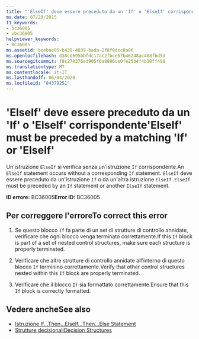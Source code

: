 ```yaml
---
title: "'ElseIf' deve essere preceduto da un 'If' o 'ElseIf' corrispondente"
ms.date: 07/20/2015
f1_keywords:
- bc36005
- vbc36005
helpviewer_keywords:
- BC36005
ms.assetid: bcebae85-b438-4839-bada-2f8f8dcc8a86
ms.openlocfilehash: d38cd695bbfdc17ac2fbce67b46248ac408fbd5d
ms.sourcegitcommit: f8c270376ed905f6a8896ce0fe25b4f4b38ff498
ms.translationtype: MT
ms.contentlocale: it-IT
ms.lasthandoff: 06/04/2020
ms.locfileid: "84379251"
---
```

# <a name="elseif-must-be-preceded-by-a-matching-if-or-elseif"></a><span data-ttu-id="f9e00-102">'ElseIf' deve essere preceduto da un 'If' o 'ElseIf' corrispondente</span><span class="sxs-lookup"><span data-stu-id="f9e00-102">'ElseIf' must be preceded by a matching 'If' or 'ElseIf'</span></span>
<span data-ttu-id="f9e00-103">Un'istruzione `ElseIf` si verifica senza un'istruzione `If` corrispondente.</span><span class="sxs-lookup"><span data-stu-id="f9e00-103">An `ElseIf` statement occurs without a corresponding `If` statement.</span></span> <span data-ttu-id="f9e00-104">`ElseIf` deve essere preceduto da un'istruzione `If` o da un'altra istruzione `ElseIf` .</span><span class="sxs-lookup"><span data-stu-id="f9e00-104">`ElseIf` must be preceded by an `If` statement or another `ElseIf` statement.</span></span>  
  
 <span data-ttu-id="f9e00-105">**ID errore:** BC36005</span><span class="sxs-lookup"><span data-stu-id="f9e00-105">**Error ID:** BC36005</span></span>  
  
## <a name="to-correct-this-error"></a><span data-ttu-id="f9e00-106">Per correggere l'errore</span><span class="sxs-lookup"><span data-stu-id="f9e00-106">To correct this error</span></span>  
  
1. <span data-ttu-id="f9e00-107">Se questo blocco `If` fa parte di un set di strutture di controllo annidate, verificare che ogni blocco venga terminato correttamente.</span><span class="sxs-lookup"><span data-stu-id="f9e00-107">If this `If` block is part of a set of nested control structures, make sure each structure is properly terminated.</span></span>  
  
2. <span data-ttu-id="f9e00-108">Verificare che altre strutture di controllo annidate all'interno di questo blocco `If` terminino correttamente.</span><span class="sxs-lookup"><span data-stu-id="f9e00-108">Verify that other control structures nested within this `If` block are properly terminated.</span></span>  
  
3. <span data-ttu-id="f9e00-109">Verificare che il blocco `If` sia formattato correttamente.</span><span class="sxs-lookup"><span data-stu-id="f9e00-109">Ensure that this `If` block is correctly formatted.</span></span>  
  
## <a name="see-also"></a><span data-ttu-id="f9e00-110">Vedere anche</span><span class="sxs-lookup"><span data-stu-id="f9e00-110">See also</span></span>

- [<span data-ttu-id="f9e00-111">Istruzione If...Then...Else</span><span class="sxs-lookup"><span data-stu-id="f9e00-111">If...Then...Else Statement</span></span>](../language-reference/statements/if-then-else-statement.md)
- [<span data-ttu-id="f9e00-112">Strutture decisionali</span><span class="sxs-lookup"><span data-stu-id="f9e00-112">Decision Structures</span></span>](../programming-guide/language-features/control-flow/decision-structures.md)
